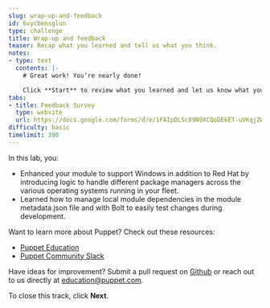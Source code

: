 ```yaml
---
slug: wrap-up-and-feedback
id: 6vycbensglun
type: challenge
title: Wrap-up and feedback
teaser: Recap what you learned and tell us what you think.
notes:
- type: text
  contents: |-
    # Great work! You’re nearly done!

    Click **Start** to review what you learned and let us know what you thought of this track.
tabs:
- title: Feedback Survey
  type: website
  url: https://docs.google.com/forms/d/e/1FAIpQLSc89N9XCQoDEkET-uVKqjZWGnqMw0IbzZeeuuCKcoQk5oXr0g/viewform?usp=pp_url&entry.1252824226=PE401+Lab+2.0:+Extend+a+Module+to+Support+Different+OS+Platforms
difficulty: basic
timelimit: 300
---
```

In this lab, you:
 - Enhanced your module to support Windows in addition to Red Hat by introducing logic to handle different package managers across the various operating systems running in your fleet.
 - Learned how to manage local module dependencies in the module metadata.json file and with Bolt to easily test changes during development.

Want to learn more about Puppet? Check out these resources:
- [Puppet Education](https://training.puppet.com/)
- [Puppet Community Slack](https://slack.puppet.com/)

Have ideas for improvement? Submit a pull request on [Github](https://github.com/puppetlabs/puppet-instruqt-tracks/tree/main/pe-extend-capability-lab-2-0) or reach out to us directly at <a href="mailto:education@puppet.com">education@puppet.com</a>.

To close this track, click **Next**.